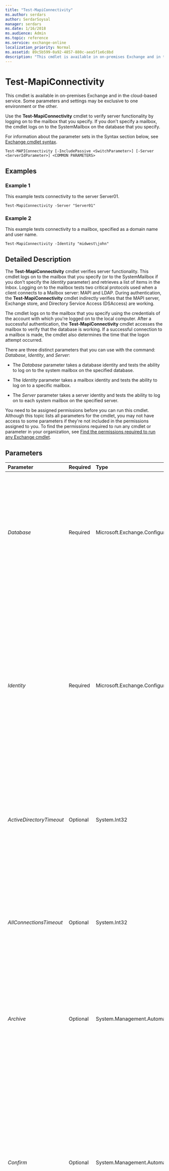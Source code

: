 ```yaml
---
title: "Test-MapiConnectivity"
ms.author: serdars
author: SerdarSoysal
manager: serdars
ms.date: 1/16/2018
ms.audience: Admin
ms.topic: reference
ms.service: exchange-online
localization_priority: Normal
ms.assetid: 89c5b599-0a92-4857-880c-aea5f1e6c8bd
description: "This cmdlet is available in on-premises Exchange and in the cloud-based service. Some parameters and settings may be exclusive to one environment or the other."
---
```


# Test-MapiConnectivity

This cmdlet is available in on-premises Exchange and in the cloud-based service. Some parameters and settings may be exclusive to one environment or the other. 
  
Use the **Test-MapiConnectivity** cmdlet to verify server functionality by logging on to the mailbox that you specify. If you don't specify a mailbox, the cmdlet logs on to the SystemMailbox on the database that you specify.
  
For information about the parameter sets in the Syntax section below, see [Exchange cmdlet syntax](https://technet.microsoft.com/library/bb123552.aspx). 
  
```
Test-MAPIConnectivity [-IncludePassive <SwitchParameter>] [-Server <ServerIdParameter>] <COMMON PARAMETERS>

```

## Examples
<a name="Examples"> </a>

### Example 1

This example tests connectivity to the server Server01.
  
```
Test-MapiConnectivity -Server "Server01"
```

### Example 2

This example tests connectivity to a mailbox, specified as a domain name and user name.
  
```
Test-MapiConnectivity -Identity "midwest\john"
```

## Detailed Description
<a name="DetailedDescription"> </a>

The **Test-MapiConnectivity** cmdlet verifies server functionality. This cmdlet logs on to the mailbox that you specify (or to the SystemMailbox if you don't specify the _Identity_ parameter) and retrieves a list of items in the Inbox. Logging on to the mailbox tests two critical protocols used when a client connects to a Mailbox server: MAPI and LDAP. During authentication, the **Test-MapiConnectivity** cmdlet indirectly verifies that the MAPI server, Exchange store, and Directory Service Access (DSAccess) are working.
  
The cmdlet logs on to the mailbox that you specify using the credentials of the account with which you're logged on to the local computer. After a successful authentication, the **Test-MapiConnectivity** cmdlet accesses the mailbox to verify that the database is working. If a successful connection to a mailbox is made, the cmdlet also determines the time that the logon attempt occurred.
  
There are three distinct parameters that you can use with the command:  _Database_,  _Identity_, and  _Server_:
  
- The  _Database_ parameter takes a database identity and tests the ability to log on to the system mailbox on the specified database.
    
- The  _Identity_ parameter takes a mailbox identity and tests the ability to log on to a specific mailbox.
    
- The  _Server_ parameter takes a server identity and tests the ability to log on to each system mailbox on the specified server.
    
You need to be assigned permissions before you can run this cmdlet. Although this topic lists all parameters for the cmdlet, you may not have access to some parameters if they're not included in the permissions assigned to you. To find the permissions required to run any cmdlet or parameter in your organization, see [Find the permissions required to run any Exchange cmdlet](https://technet.microsoft.com/library/mt432940.aspx).
  
## Parameters
<a name="DetailedDescription"> </a>

|**Parameter**|**Required**|**Type**|**Description**|
|:-----|:-----|:-----|:-----|
| _Database_ <br/> |Required  <br/> |Microsoft.Exchange.Configuration.Tasks.DatabaseIdParameter  <br/> |This parameter is available only in on-premises Exchange.  <br/> The  _Database_ parameter specifies the database on which to test the connectivity to the system mailbox. If you don't specify this parameter or the _Identity_ parameter, the command tests the SystemMailbox on each active database on the server that you specify, or on the local server if you don't specify the _Server_ parameter. <br/> |
| _Identity_ <br/> |Required  <br/> |Microsoft.Exchange.Configuration.Tasks.GeneralMailboxOrMailUserIdParameter  <br/> | The _Identity_ parameter specifies a mailbox to test. You can use the following values: <br/>  GUID <br/>  Distinguished name (DN) <br/>  _Domain\Account_ <br/>  User principal name (UPN) <br/>  Legacy Exchange DN <br/>  SMTP address <br/>  Alias <br/>  This parameter accepts pipeline input from the **Get-Mailbox** or **Get-Recipient** cmdlet. If an object is piped from the **Get-Mailbox** cmdlet or **Get-Recipient** cmdlet, this parameter isn't required. <br/>  If you don't specify this parameter, the cmdlet tests the SystemMailbox on the database that you specify. <br/> |
| _ActiveDirectoryTimeout_ <br/> |Optional  <br/> |System.Int32  <br/> |This parameter is available only in on-premises Exchange.  <br/> The  _ActiveDirectoryTimeout_ parameter specifies the amount of time, in seconds, allowed for each Active Directory operation to complete before the operation times out. The default value is 15 seconds. <br/> |
| _AllConnectionsTimeout_ <br/> |Optional  <br/> |System.Int32  <br/> |This parameter is available only in on-premises Exchange.  <br/> The  _AllConnectionsTimeout_ parameter specifies the amount of time, in seconds, allowed for all connections to complete before the cmdlet times out. The time-out countdown doesn't begin until all information necessary to perform the connections is gathered from Active Directory.The default value is 90 seconds. <br/> |
| _Archive_ <br/> |Optional  <br/> |System.Management.Automation.SwitchParameter  <br/> |The  _Archive_ parameter specifies whether to test the MAPI connectivity of the personal archive associated with the specified mailbox. If you don't specify this parameter, only the primary mailbox is tested. <br/> |
| _Confirm_ <br/> |Optional  <br/> |System.Management.Automation.SwitchParameter  <br/> | The _Confirm_ switch specifies whether to show or hide the confirmation prompt. How this switch affects the cmdlet depends on if the cmdlet requires confirmation before proceeding. <br/>  Destructive cmdlets (for example, **Remove-\*** cmdlets) have a built-in pause that forces you to acknowledge the command before proceeding. For these cmdlets, you can skip the confirmation prompt by using this exact syntax: `-Confirm:$false`.  <br/>  Most other cmdlets (for example, **New-\*** and **Set-\*** cmdlets) don't have a built-in pause. For these cmdlets, specifying the _Confirm_ switch without a value introduces a pause that forces you acknowledge the command before proceeding. <br/> |
| _CopyOnServer_ <br/> |Optional  <br/> |Microsoft.Exchange.Configuration.Tasks.ServerIdParameter  <br/> |This parameter is available only in on-premises Exchange.  <br/> The  _CopyOnServer_ parameter is used to test MAPI connectivity to a specific database copy on the servers specified with the _Server_ parameter. <br/> |
| _DomainController_ <br/> |Optional  <br/> |Microsoft.Exchange.Data.Fqdn  <br/> |This parameter is available only in on-premises Exchange.  <br/> The  _DomainController_ parameter specifies the domain controller that's used by this cmdlet to read data from or write data to Active Directory. You identify the domain controller by its fully qualified domain name (FQDN). For example, `dc01.contoso.com`.  <br/> |
| _IncludePassive_ <br/> |Optional  <br/> |System.Management.Automation.SwitchParameter  <br/> |This parameter is available only in on-premises Exchange.  <br/> Without the  _IncludePassive_ parameter, the cmdlet tests MAPI connectivity from active database copies only. Using the _IncludePassive_ parameter, you can have the cmdlet test MAPI connectivity from all active and passive database copies. <br/> |
| _MonitoringContext_ <br/> |Optional  <br/> |System.Boolean  <br/> |This parameter is available only in on-premises Exchange.  <br/> The  _MonitoringContext_ parameter specifies whether to include the associated monitoring events and performance counters in the results. Valid values for this parameter are `$true` or `$false`. The default value is  `$false`. If you specify the value  `$true`, the monitoring events and performance counters are included in the command results. Typically, you include the monitoring events and performance counters in the results when the output is passed to MicrosoftSystem Center Operations Manager (SCOM).  <br/> |
| _PerConnectionTimeout_ <br/> |Optional  <br/> |System.Int32  <br/> |This parameter is available only in on-premises Exchange.  <br/> The  _PerConnectionTimeout_ parameter specifies the amount of time, in seconds, allowed for each connection to complete before the connection times out. The default value is 10 seconds. <br/> |
| _Server_ <br/> |Optional  <br/> |Microsoft.Exchange.Configuration.Tasks.ServerIdParameter  <br/> |This parameter is available only in on-premises Exchange.  <br/> The  _Server_ parameter specifies the server on which you will test the MAPI connectivity. The command tests the MAPI connectivity to each system mailbox hosted on active databases on the specified server. <br/> If you don't specify this parameter, the command tests the mailbox on the local server.  <br/> |
| _WhatIf_ <br/> |Optional  <br/> |System.Management.Automation.SwitchParameter  <br/> |The  _WhatIf_ switch simulates the actions of the command. You can use this switch to view the changes that would occur without actually applying those changes. You don't need to specify a value with this switch. <br/> |
   
## Input Types
<a name="InputTypes"> </a>

To see the input types that this cmdlet accepts, see [Cmdlet Input and Output Types](http://go.microsoft.com/fwlink/p/?linkId=616387). If the Input Type field for a cmdlet is blank, the cmdlet doesn't accept input data. 
  
## Return Types
<a name="ReturnTypes"> </a>

To see the return types, which are also known as output types, that this cmdlet accepts, see [Cmdlet Input and Output Types](http://go.microsoft.com/fwlink/p/?linkId=616387). If the Output Type field is blank, the cmdlet doesn't return data. 
  

